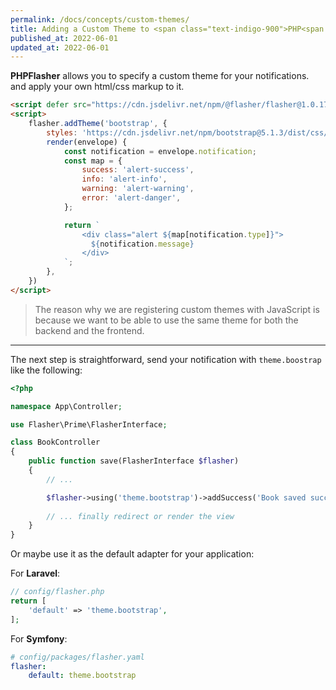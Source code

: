 ```yaml
---
permalink: /docs/concepts/custom-themes/
title: Adding a Custom Theme to <span class="text-indigo-900">PHP<span class="text-indigo-500">Flasher</span></span>
published_at: 2022-06-01
updated_at: 2022-06-01
---
```


**<span class="text-indigo-900">PHP<span class="text-indigo-500">Flasher</span></span>** allows you to specify a custom theme for your notifications. 
and apply your own html/css markup to it.

```html
<script defer src="https://cdn.jsdelivr.net/npm/@flasher/flasher@1.0.17/dist/flasher.min.js"></script>
<script>
    flasher.addTheme('bootstrap', {
        styles: 'https://cdn.jsdelivr.net/npm/bootstrap@5.1.3/dist/css/bootstrap.min.css', // optional
        render(envelope) {
            const notification = envelope.notification;
            const map = {
                success: 'alert-success',
                info: 'alert-info',
                warning: 'alert-warning',
                error: 'alert-danger',
            };

            return `
                <div class="alert ${map[notification.type]}">
                  ${notification.message}
                </div>
            `;
        },
    })
</script>
```

> The reason why we are registering custom themes with JavaScript is because we want to be able to use the same theme for both the backend and the frontend. <br>

---

The next step is straightforward, send your notification with `theme.boostrap` like the following:

```php
<?php

namespace App\Controller;

use Flasher\Prime\FlasherInterface;

class BookController
{
    public function save(FlasherInterface $flasher)
    {
        // ...

        $flasher->using('theme.bootstrap')->addSuccess('Book saved successfully');
        
        // ... finally redirect or render the view
    }
}
```

Or maybe use it as the default adapter for your application:

For **<i class="fa-brands fa-laravel text-red-900 fa-xl"></i> Laravel**:

```php
// config/flasher.php
return [
    'default' => 'theme.bootstrap',
];
```

For **<i class="fa-brands fa-symfony text-black fa-xl"></i> Symfony**:
```yaml
# config/packages/flasher.yaml
flasher:
    default: theme.bootstrap
```
